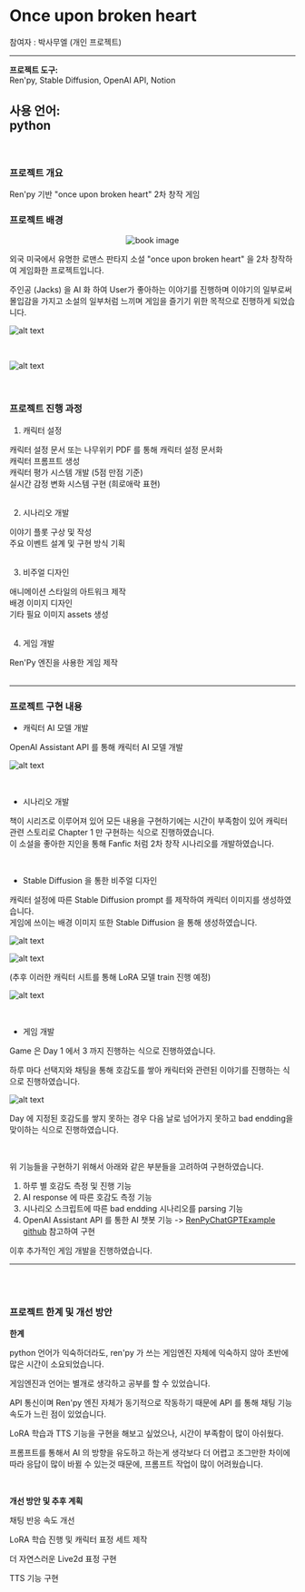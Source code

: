 # Once upon broken heart

참여자 : 박사무엘 (개인 프로젝트)

---
**프로젝트 도구:**  
Ren'py, Stable Diffusion, OpenAI API, Notion  

**사용 언어:**  
python
---

<br>

### ****프로젝트 개요**** 

Ren'py 기반 "once upon broken heart" 2차 창작 게임


### 프로젝트 배경       <!-- 배경 --> 

<p align="center">
  <img src="./src/book_image.png" alt="book image">
</p>

외국 미국에서 유명한 로맨스 판타지 소설 "once upon broken heart" 을 2차 창작하여 게임화한 프로젝트입니다.

주인공 (Jacks) 을 AI 화 하여 User가 좋아하는 이야기를 진행하며 이야기의 일부로써 몰입감을 가지고 소설의 일부처럼 느끼며 게임을 즐기기 위한 목적으로 진행하게 되었습니다.

![alt text](./src/game_intro.png)

<br>

![alt text](./src/game_pic.png)

<br/>

### 프로젝트 진행 과정      <!-- 프로젝트의 진행과정 --> 

1. 캐릭터 설정

캐릭터 설정 문서 또는 나무위키 PDF 를 통해 캐릭터 설정 문서화 <br>
캐릭터 프롬프트 생성 <br>
캐릭터 평가 시스템 개발 (5점 만점 기준) <br>
실시간 감정 변화 시스템 구현 (희로애락 표현) <br><br>


2. 시나리오 개발

이야기 플롯 구상 및 작성 <br>
주요 이벤트 설계 및 구현 방식 기획 <br><br>


3. 비주얼 디자인

애니메이션 스타일의 아트워크 제작 <br>
배경 이미지 디자인 <br>
기타 필요 이미지 assets 생성 <br><br>

4. 게임 개발

Ren'Py 엔진을 사용한 게임 제작 <br><br>

---

### 프로젝트 구현 내용  <!-- 프로젝트내에서 의 나의 활동 내용에 대해서는 간단하게 개론의 정도로 --> 

- 캐릭터 AI 모델 개발

OpenAI Assistant API 를 통해 캐릭터 AI 모델 개발 

![alt text](./src/project.png)

<br>


- 시나리오 개발

책이 시리즈로 이루어져 있어 모든 내용을 구현하기에는 시간이 부족함이 있어 캐릭터 관련 스토리로 Chapter 1 만 구현하는 식으로 진행하였습니다.<br> 이 소설을 좋아한 지인을 통해 Fanfic 처럼 2차 창작 시나리오를 개발하였습니다.

<br>

- Stable Diffusion 을 통한 비주얼 디자인

캐릭터 설정에 따른 Stable Diffusion prompt 를 제작하여 캐릭터 이미지를 생성하였습니다.  
게임에 쓰이는 배경 이미지 또한 Stable Diffusion 을 통해 생성하였습니다.  

![alt text](./src/character%20sheet/grid-0000.png)

![alt text](./src/character%20sheet/grid-0001.jpg)

(추후 이러한 캐릭터 시트를 통해 LoRA 모델 train 진행 예정)


![alt text](./src/ex1.png)

<br>

- 게임 개발


Game 은 Day 1 에서 3 까지 진행하는 식으로 진행하였습니다.

하루 마다 선택지와 채팅을 통해 호감도를 쌓아 캐릭터와 관련된 이야기를 진행하는 식으로 진행하였습니다.

![alt text](./src/chat.png)

Day 에 지정된 호감도를 쌓지 못하는 경우 다음 날로 넘어가지 못하고 bad endding을 맞이하는 식으로 진행하였습니다.

<br>

위 기능들을 구현하기 위해서 아래와 같은 부분들을 고려하여 구현하였습니다.

1. 하루 별 호감도 측정 및 진행 기능
2. AI response 에 따른 호감도 측정 기능
3. 시나리오 스크립트에 따른 bad endding 시나리오를 parsing 기능 
4. OpenAI Assistant API 를 통한 AI 챗봇 기능
-> [RenPyChatGPTExample github](https://github.com/Taiko3615/RenPyChatGPTExample) 참고하여 구현

이후 추가적인 게임 개발을 진행하였습니다.

---

<br><br>

### 프로젝트 한계 및 개선 방안      <!-- 프로젝트 한계 및 개선 방안은 있었는지? (고뇌) -->

**한계**

python 언어가 익숙하더라도, ren'py 가 쓰는 게임엔진 자체에 익숙하지 않아 초반에 많은 시간이 소요되었습니다.

게임엔진과 언어는 별개로 생각하고 공부를 할 수 있었습니다.

API 통신이며 Ren'py 엔진 자체가 동기적으로 작동하기 때문에 API 를 통해 채팅 기능 속도가 느린 점이 있었습니다.

LoRA 학습과 TTS 기능을 구현을 해보고 싶었으나, 시간이 부족함이 많이 아쉬웠다.

프롬프트를 통해서 AI 의 방향을 유도하고 하는게 생각보다 더 어렵고 조그만한 차이에 따라 응답이 많이 바뀔 수 있는것 때문에, 프롬프트 작업이 많이 어려웠습니다.



<br>

**개선 방안 및 추후 계획**

채팅 반응 속도 개선  

LoRA 학습 진행 및 캐릭터 표정 세트 제작  

더 자연스러운 Live2d 표정 구현  

TTS 기능 구현
